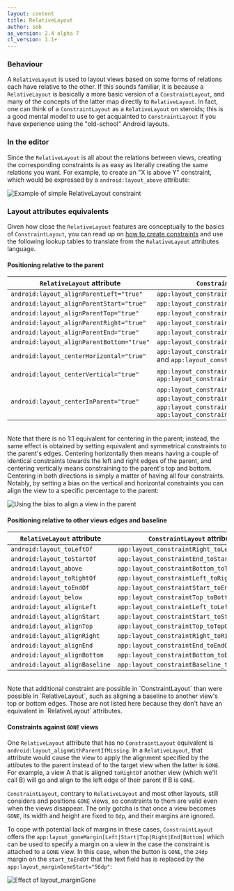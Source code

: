 ```yaml
---
layout: content
title: RelativeLayout
author: seb
as_version: 2.4 alpha 7
cl_version: 1.1+
---
```


### Behaviour
A `RelativeLayout` is used to layout views based on some forms of relations each have relative to the other. If this sounds familiar, it is because a `RelativeLayout` is basically a more basic version of a `ConstraintLayout`, and many of the concepts of the latter map directly to `RelativeLayout`. In fact, one can think of a `ConstraintLayout` as a `RelativeLayout` on steroids; this is a good mental model to use to get acquainted to `ConstraintLayout` if you have experience using the "old-school" Android layouts.

### In the editor
Since the `RelativeLayout` is all about the relations between views, creating the corresponding constraints is as easy as literally creating the same relations you want. For example, to create an "X is above Y" constraint, which would be expressed by a `android:layout_above` attribute:

![Example of simple RelativeLayout constraint](../assets/images/layouts/relativelayout.gif)

### Layout attributes equivalents
Given how close the `RelativeLayout` features are conceptually to the basics of `ConstraintLayout`, you can read up on [how to create constraints](../basics/create_constraint.md) and use the following lookup tables to translate from the `RelativeLayout` attributes language.

#### Positioning relative to the parent

 `RelativeLayout` attribute | `ConstraintLayout` attribute
 --- | ---
 `android:layout_alignParentLeft="true"` | `app:layout_constraintLeft_toLeftOf="parent"`
 `android:layout_alignParentStart="true"` | `app:layout_constraintStart_toStartOf="parent"`
 `android:layout_alignParentTop="true"` | `app:layout_constraintTop_toTopOf="parent"`
 `android:layout_alignParentRight="true"` | `app:layout_constraintRight_toRightOf="parent"`
 `android:layout_alignParentEnd="true"` | `app:layout_constraintEnd_toEndOf="parent"`
 `android:layout_alignParentBottom="true"` | `app:layout_constraintBottom_toBottomOf="parent"`
 `android:layout_centerHorizontal="true"` | `app:layout_constraintStart_toStartOf="parent"` and `app:layout_constraintEnd_toEndOf="parent"`
 `android:layout_centerVertical="true"` | `app:layout_constraintTop_toTopOf="parent"` and `app:layout_constraintBottom_toBottomOf="parent"`
 `android:layout_centerInParent="true"` | `app:layout_constraintStart_toStartOf="parent"`, `app:layout_constraintTop_toTopOf="parent"`, `app:layout_constraintEnd_toEndOf="parent"`, and `app:layout_constraintBottom_toBottomOf="parent"`

<br/>
Note that there is no 1:1 equivalent for centering in the parent; instead, the same effect is obtained by setting equivalent and symmetrical constraints to the parent's edges. Centering horizontally then means having a couple of identical constraints towards the left and right edges of the parent, and centering vertically means constraining to the parent's top and bottom. Centering in both directions is simply a matter of having all four constraints. Notably, by setting a bias on the vertical and horizontal constraints you can align the view to a specific percentage to the parent:

![Using the bias to align a view in the parent](../assets/images/layouts/center_with_bias.gif)

#### Positioning relative to other views edges and baseline

 `RelativeLayout` attribute | `ConstraintLayout` attribute
 --- | ---
 `android:layout_toLeftOf` | `app:layout_constraintRight_toLeftOf`
 `android:layout_toStartOf` | `app:layout_constraintEnd_toStartOf`
 `android:layout_above` | `app:layout_constraintBottom_toTopOf`
 `android:layout_toRightOf` | `app:layout_constraintLeft_toRightOf`
 `android:layout_toEndOf` | `app:layout_constraintStart_toEndOf`
 `android:layout_below` | `app:layout_constraintTop_toBottomOf`
 `android:layout_alignLeft` | `app:layout_constraintLeft_toLeftOf`
 `android:layout_alignStart` | `app:layout_constraintStart_toStartOf`
 `android:layout_alignTop` | `app:layout_constraintTop_toTopOf`
 `android:layout_alignRight` | `app:layout_constraintRight_toRightOf`
 `android:layout_alignEnd` | `app:layout_constraintEnd_toEndOf`
 `android:layout_alignBottom` | `app:layout_constraintBottom_toBottomOf`
 `android:layout_alignBaseline` | `app:layout_constraintBaseline_toBaselineOf`

<br/>
Note that additional constraint are possible in `ConstraintLayout` than were possible in `RelativeLayout`, such as aligning a baseline to another view's top or bottom edges. Those are not listed here because they don't have an equivalent in `RelativeLayout` attributes.

#### Constraints against `GONE` views

One `RelativeLayout` attribute that has no `ConstraintLayout` equivalent is `android:layout_alignWithParentIfMissing`. In a `RelativeLayout`, that attribute would cause the view to apply the alignment specified by the attibutes to the parent instead of to the target view when the latter is `GONE`. For example, a view A that is aligned `toRightOf` another view (which we'll call B) will go and align to the left edge of their parent if B is `GONE`.

`ConstraintLayout`, contrary to `RelativeLayout` and most other layouts, still considers and positions `GONE` views, so constraints to them are valid even when the views disappear. The only gotcha is that once a view becomes `GONE`, its width and height are fixed to `0dp`, and their margins are ignored.

To cope with potential lack of margins in these cases, `ConstraintLayout` offers the `app:layout_goneMargin[Left|Start|Top|Right|End|Bottom]` which can be used to specify a margin on a view in the case the constraint is attached to a `GONE` view. In this case, when the button is `GONE`, the `24dp` margin on the `start_toEndOf` that the text field has is replaced by the `app:layout_marginGoneStart="56dp"`:

![Effect of layout_marginGone](../assets/images/layouts/margin_gone.gif)
